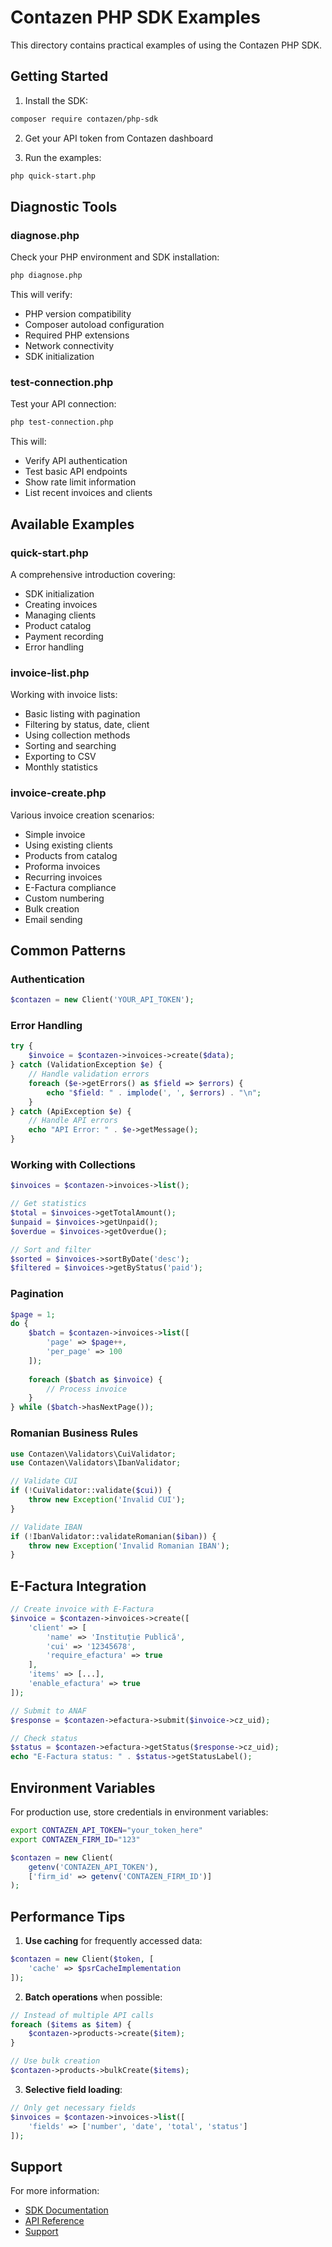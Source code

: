 # Contazen PHP SDK Examples

This directory contains practical examples of using the Contazen PHP SDK.

## Getting Started

1. Install the SDK:
```bash
composer require contazen/php-sdk
```

2. Get your API token from Contazen dashboard

3. Run the examples:
```bash
php quick-start.php
```

## Diagnostic Tools

### diagnose.php
Check your PHP environment and SDK installation:
```bash
php diagnose.php
```
This will verify:
- PHP version compatibility
- Composer autoload configuration
- Required PHP extensions
- Network connectivity
- SDK initialization

### test-connection.php
Test your API connection:
```bash
php test-connection.php
```
This will:
- Verify API authentication
- Test basic API endpoints
- Show rate limit information
- List recent invoices and clients

## Available Examples

### quick-start.php
A comprehensive introduction covering:
- SDK initialization
- Creating invoices
- Managing clients
- Product catalog
- Payment recording
- Error handling

### invoice-list.php
Working with invoice lists:
- Basic listing with pagination
- Filtering by status, date, client
- Using collection methods
- Sorting and searching
- Exporting to CSV
- Monthly statistics

### invoice-create.php
Various invoice creation scenarios:
- Simple invoice
- Using existing clients
- Products from catalog
- Proforma invoices
- Recurring invoices
- E-Factura compliance
- Custom numbering
- Bulk creation
- Email sending

## Common Patterns

### Authentication
```php
$contazen = new Client('YOUR_API_TOKEN');
```

### Error Handling
```php
try {
    $invoice = $contazen->invoices->create($data);
} catch (ValidationException $e) {
    // Handle validation errors
    foreach ($e->getErrors() as $field => $errors) {
        echo "$field: " . implode(', ', $errors) . "\n";
    }
} catch (ApiException $e) {
    // Handle API errors
    echo "API Error: " . $e->getMessage();
}
```

### Working with Collections
```php
$invoices = $contazen->invoices->list();

// Get statistics
$total = $invoices->getTotalAmount();
$unpaid = $invoices->getUnpaid();
$overdue = $invoices->getOverdue();

// Sort and filter
$sorted = $invoices->sortByDate('desc');
$filtered = $invoices->getByStatus('paid');
```

### Pagination
```php
$page = 1;
do {
    $batch = $contazen->invoices->list([
        'page' => $page++,
        'per_page' => 100
    ]);
    
    foreach ($batch as $invoice) {
        // Process invoice
    }
} while ($batch->hasNextPage());
```

### Romanian Business Rules
```php
use Contazen\Validators\CuiValidator;
use Contazen\Validators\IbanValidator;

// Validate CUI
if (!CuiValidator::validate($cui)) {
    throw new Exception('Invalid CUI');
}

// Validate IBAN
if (!IbanValidator::validateRomanian($iban)) {
    throw new Exception('Invalid Romanian IBAN');
}
```

## E-Factura Integration

```php
// Create invoice with E-Factura
$invoice = $contazen->invoices->create([
    'client' => [
        'name' => 'Instituție Publică',
        'cui' => '12345678',
        'require_efactura' => true
    ],
    'items' => [...],
    'enable_efactura' => true
]);

// Submit to ANAF
$response = $contazen->efactura->submit($invoice->cz_uid);

// Check status
$status = $contazen->efactura->getStatus($response->cz_uid);
echo "E-Factura status: " . $status->getStatusLabel();
```

## Environment Variables

For production use, store credentials in environment variables:

```bash
export CONTAZEN_API_TOKEN="your_token_here"
export CONTAZEN_FIRM_ID="123"
```

```php
$contazen = new Client(
    getenv('CONTAZEN_API_TOKEN'),
    ['firm_id' => getenv('CONTAZEN_FIRM_ID')]
);
```

## Performance Tips

1. **Use caching** for frequently accessed data:
```php
$contazen = new Client($token, [
    'cache' => $psrCacheImplementation
]);
```

2. **Batch operations** when possible:
```php
// Instead of multiple API calls
foreach ($items as $item) {
    $contazen->products->create($item);
}

// Use bulk creation
$contazen->products->bulkCreate($items);
```

3. **Selective field loading**:
```php
// Only get necessary fields
$invoices = $contazen->invoices->list([
    'fields' => ['number', 'date', 'total', 'status']
]);
```

## Support

For more information:
- [SDK Documentation](https://github.com/contazen/php-sdk)
- [API Reference](https://api.contazen.ro/docs)
- [Support](https://contazen.ro/support)